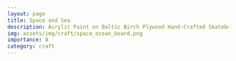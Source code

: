 ```yaml
---
layout: page
title: Space and Sea
description: Acrylic Paint on Baltic Birch Plywood Hand-Crafted Skateboard, 2013
img: assets/img/craft/space_ocean_board.png
importance: 8
category: craft
---
```



